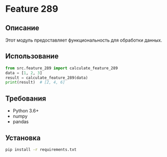 # Feature 289
## Описание
Этот модуль предоставляет функциональность для обработки данных.
## Использование
```python
from src.feature_289 import calculate_feature_289
data = [1, 2, 3]
result = calculate_feature_289(data)
print(result)  # [2, 4, 6]
```
## Требования
- Python 3.6+
- numpy
- pandas
## Установка
```bash
pip install -r requirements.txt
```